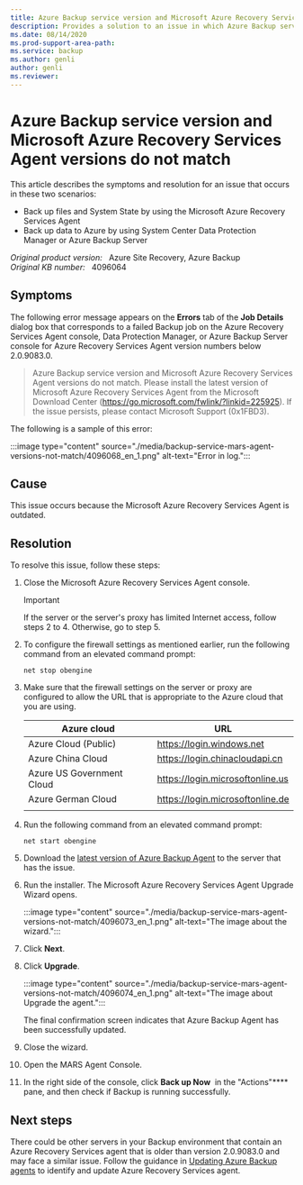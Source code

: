 ```yaml
---
title: Azure Backup service version and Microsoft Azure Recovery Services Agent versions do not match
description: Provides a solution to an issue in which Azure Backup service and Microsoft Azure Recovery Services Agent versions do not match (0x1FBD3).
ms.date: 08/14/2020
ms.prod-support-area-path: 
ms.service: backup
ms.author: genli
author: genli
ms.reviewer: 
---
```

# Azure Backup service version and Microsoft Azure Recovery Services Agent versions do not match

This article describes the symptoms and resolution for an issue that occurs in these two scenarios:

- Back up files and System State by using the Microsoft Azure Recovery Services Agent
- Back up data to Azure by using System Center Data Protection Manager or Azure Backup Server

_Original product version:_ &nbsp; Azure Site Recovery, Azure Backup  
_Original KB number:_ &nbsp; 4096064

## Symptoms

The following error message appears on the **Errors** tab of the **Job Details** dialog box that corresponds to a failed Backup job on the Azure Recovery Services Agent console, Data Protection Manager, or Azure Backup Server console for Azure Recovery Services Agent version numbers below 2.0.9083.0.

> Azure Backup service version and Microsoft Azure Recovery Services Agent versions do not match. Please install the latest version of Microsoft Azure Recovery Services Agent from the Microsoft Download Center (https://go.microsoft.com/fwlink/?linkid=225925). If the issue persists, please contact Microsoft Support (0x1FBD3).

The following is a sample of this error:

:::image type="content" source="./media/backup-service-mars-agent-versions-not-match/4096068_en_1.png" alt-text="Error in log.":::

## Cause

This issue occurs because the Microsoft Azure Recovery Services Agent is outdated. 

## Resolution

To resolve this issue, follow these steps:

1. Close the Microsoft Azure Recovery Services Agent console.

    > [!IMPORTANT]
    > If the server or the server's proxy has limited Internet access, follow steps 2 to 4. Otherwise, go to step 5. 
2. To configure the firewall settings as mentioned earlier, run the following command from an elevated command prompt: 

    `net stop obengine`  
3. Make sure that the firewall settings on the server or proxy are configured to allow the URL that is appropriate to the Azure cloud that you are using. 

    | Azure cloud| URL |
    |---|---|
    | Azure Cloud (Public)| https://login.windows.net |
    | Azure China Cloud| https://login.chinacloudapi.cn |
    | Azure US Government Cloud| https://login.microsoftonline.us |
    | Azure German Cloud| https://login.microsoftonline.de |
    |||

4. Run the following command from an elevated command prompt: 

    `net start obengine`  
5. Download the [latest version of Azure Backup Agent](https://go.microsoft.com/fwlink/?linkid=229525) to the server that has the issue. 
6. Run the installer. The Microsoft Azure Recovery Services Agent Upgrade Wizard opens.

    :::image type="content" source="./media/backup-service-mars-agent-versions-not-match/4096073_en_1.png" alt-text="The image about the wizard.":::

7. Click **Next**.
8. Click **Upgrade**.

    :::image type="content" source="./media/backup-service-mars-agent-versions-not-match/4096074_en_1.png" alt-text="The image about Upgrade the agent.":::

    The final confirmation screen indicates that Azure Backup Agent has been successfully updated.
9. Close the wizard.
10. Open the MARS Agent Console.
11. In the right side of the console, click **Back up Now**  in the "Actions"**** pane, and then check if Backup is running successfully.

## Next steps

There could be other servers in your Backup environment that contain an Azure Recovery Services agent that is older than version 2.0.9083.0 and may face a similar issue.
Follow the guidance in [Updating Azure Backup agents](https://blogs.technet.microsoft.com/srinathv/2018/01/17/updating-azure-backup-agents/) to identify and update Azure Recovery Services agent.
